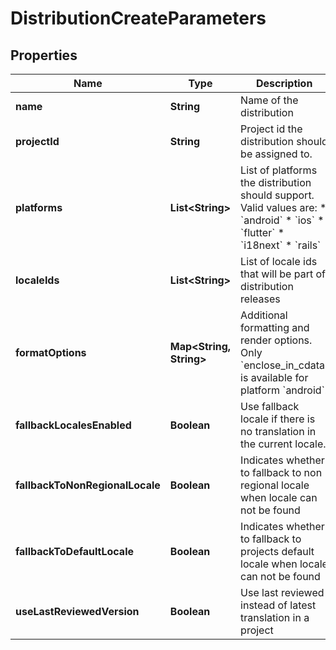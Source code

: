 

# DistributionCreateParameters

## Properties

Name | Type | Description | Notes
------------ | ------------- | ------------- | -------------
**name** | **String** | Name of the distribution | 
**projectId** | **String** | Project id the distribution should be assigned to. | 
**platforms** | **List&lt;String&gt;** | List of platforms the distribution should support. Valid values are: * &#x60;android&#x60; * &#x60;ios&#x60; * &#x60;flutter&#x60; * &#x60;i18next&#x60; * &#x60;rails&#x60; |  [optional]
**localeIds** | **List&lt;String&gt;** | List of locale ids that will be part of distribution releases |  [optional]
**formatOptions** | **Map&lt;String, String&gt;** | Additional formatting and render options. Only &#x60;enclose_in_cdata&#x60; is available for platform &#x60;android&#x60;.  |  [optional]
**fallbackLocalesEnabled** | **Boolean** | Use fallback locale if there is no translation in the current locale. |  [optional]
**fallbackToNonRegionalLocale** | **Boolean** | Indicates whether to fallback to non regional locale when locale can not be found |  [optional]
**fallbackToDefaultLocale** | **Boolean** | Indicates whether to fallback to projects default locale when locale can not be found |  [optional]
**useLastReviewedVersion** | **Boolean** | Use last reviewed instead of latest translation in a project |  [optional]



